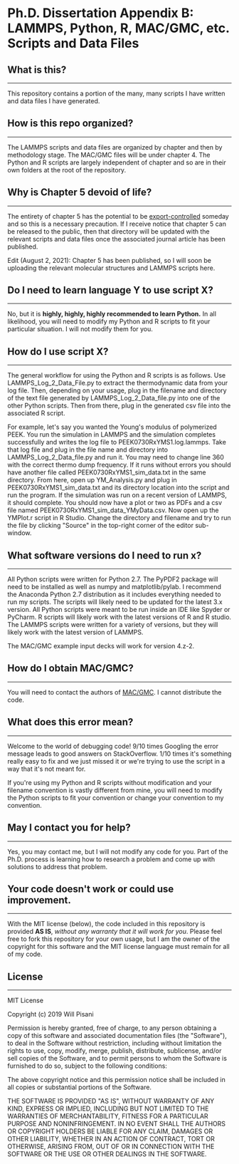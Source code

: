 # Ph.D. Dissertation Appendix B: LAMMPS, Python, R, MAC/GMC, etc. Scripts and Data Files

## What is this?
---
This repository contains a portion of the many, many scripts I have written and data files I have generated. 

## How is this repo organized?
---
The LAMMPS scripts and data files are organized by chapter and then by methodology stage. The MAC/GMC files will be under chapter 4. The Python and R scripts are largely independent of chapter and so are in their own folders at the root of the repository. 

## Why is Chapter 5 devoid of life?
---
The entirety of chapter 5 has the potential to be [export-controlled](https://www.wikiwand.com/en/International_Traffic_in_Arms_Regulations) someday and so this is a necessary precaution. If I receive notice that chapter 5 can be released to the public, then that directory will be updated with the relevant scripts and data files once the associated journal article has been published. 

Edit (August 2, 2021): Chapter 5 has been published, so I will soon be uploading the relevant molecular structures and LAMMPS scripts here.


## Do I need to learn language Y to use script X?
---
No, but it is **highly, highly, highly recommended to learn Python.** In all likelihood, you will need to modify my Python and R scripts to fit your particular situation. I will not modify them for you.

## How do I use script X?
---
The general workflow for using the Python and R scripts is as follows. Use LAMMPS_Log_2_Data_File.py to extract the thermodynamic data from your log file. Then, depending on your usage, plug in the filename and directory of the text file generated by LAMMPS_Log_2_Data_file.py into one of the other Python scripts. Then from there, plug in the generated csv file into the associated R script.

For example, let's say you wanted the Young's modulus of polymerized PEEK. You run the simulation in LAMMPS and the simulation completes successfully and writes the log file to PEEK0730RxYMS1.log.lammps. Take that log file and plug in the file name and directory into LAMMPS_Log_2_Data_file.py and run it. You may need to change line 360 with the correct thermo dump frequency. If it runs without errors you should have another file called PEEK0730RxYMS1_sim_data.txt in the same directory. From here, open up YM_Analysis.py and plug in PEEK0730RxYMS1_sim_data.txt and its directory location into the script and run the program. If the simulation was run on a recent version of LAMMPS, it should complete. You should now have a plot or two as PDFs and a csv file named PEEK0730RxYMS1_sim_data_YMyData.csv. Now open up the YMPlot.r script in R Studio. Change the directory and filename and try to run the file by clicking "Source" in the top-right corner of the editor sub-window.

## What software versions do I need to run x?
---
All Python scripts were written for Python 2.7. The PyPDF2 package will need to be installed as well as numpy and matplotlib/pylab. I recommend the Anaconda Python 2.7 distribution as it includes everything needed to run my scripts. The scripts will likely need to be updated for the latest 3.x version. All Python scripts were meant to be run inside an IDE like Spyder or PyCharm. R scripts will likely work with the latest versions of R and R studio. The LAMMPS scripts were written for a variety of versions, but they will likely work with the latest version of LAMMPS. 

The MAC/GMC example input decks will work for version 4.z-2. 

## How do I obtain MAC/GMC?
---
You will need to contact the authors of [MAC/GMC](https://ntrs.nasa.gov/archive/nasa/casi.ntrs.nasa.gov/20030014606.pdf). I cannot distribute the code.

## What does this error mean?
---
Welcome to the world of debugging code! 9/10 times Googling the error message leads to good answers on StackOverflow. 1/10 times it's something really easy to fix and we just missed it or we're trying to use the script in a way that it's not meant for.

If you're using my Python and R scripts without modification and your filename convention is vastly different from mine, you will need to modify the Python scripts to fit your convention or change your convention to my convention.

## May I contact you for help?
---
Yes, you may contact me, but I will not modify any code for you. Part of the Ph.D. process is learning how to research a problem and come up with solutions to address that problem. 

## Your code doesn't work or could use improvement.
---
With the MIT license (below), the code included in this repository is provided **AS IS**, *without any warranty that it will work for you*. Please feel free to fork this repository for your own usage, but I am the owner of the copyright for this software and the MIT license language must remain for all of my code.

## License
---
MIT License

Copyright (c) 2019 Will Pisani

Permission is hereby granted, free of charge, to any person obtaining a copy of this software and associated documentation files (the "Software"), to deal in the Software without restriction, including without limitation the rights to use, copy, modify, merge, publish, distribute, sublicense, and/or sell copies of the Software, and to permit persons to whom the Software is furnished to do so, subject to the following conditions:

The above copyright notice and this permission notice shall be included in all copies or substantial portions of the Software.

THE SOFTWARE IS PROVIDED "AS IS", WITHOUT WARRANTY OF ANY KIND, EXPRESS OR IMPLIED, INCLUDING BUT NOT LIMITED TO THE WARRANTIES OF MERCHANTABILITY, FITNESS FOR A PARTICULAR PURPOSE AND NONINFRINGEMENT. IN NO EVENT SHALL THE AUTHORS OR COPYRIGHT HOLDERS BE LIABLE FOR ANY CLAIM, DAMAGES OR OTHER LIABILITY, WHETHER IN AN ACTION OF CONTRACT, TORT OR OTHERWISE, ARISING FROM, OUT OF OR IN CONNECTION WITH THE SOFTWARE OR THE USE OR OTHER DEALINGS IN THE SOFTWARE.

